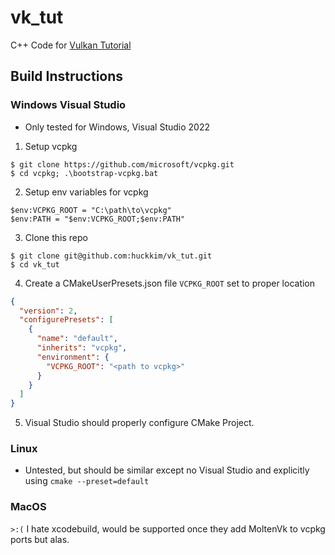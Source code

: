 # vk_tut

C++ Code for [Vulkan Tutorial](https://docs.vulkan.org/tutorial/latest/03_Drawing_a_triangle/00_Setup/02_Validation_layers.html)

## Build Instructions
### Windows Visual Studio
- Only tested for Windows, Visual Studio 2022

1. Setup vcpkg
```
$ git clone https://github.com/microsoft/vcpkg.git
$ cd vcpkg; .\bootstrap-vcpkg.bat
```  
2. Setup env variables for vcpkg
```
$env:VCPKG_ROOT = "C:\path\to\vcpkg"
$env:PATH = "$env:VCPKG_ROOT;$env:PATH"
```

3. Clone this repo
```
$ git clone git@github.com:huckkim/vk_tut.git
$ cd vk_tut
```
4. Create a CMakeUserPresets.json file `VCPKG_ROOT` set to proper location
```json
{
  "version": 2,
  "configurePresets": [
    {
      "name": "default",
      "inherits": "vcpkg",
      "environment": {
        "VCPKG_ROOT": "<path to vcpkg>"
      }
    }
  ]
}
```

5. Visual Studio should properly configure CMake Project.

### Linux
- Untested, but should be similar except no Visual Studio and explicitly using `cmake --preset=default`

### MacOS
`>:(` I hate xcodebuild, would be supported once they add MoltenVk to vcpkg ports but alas.

